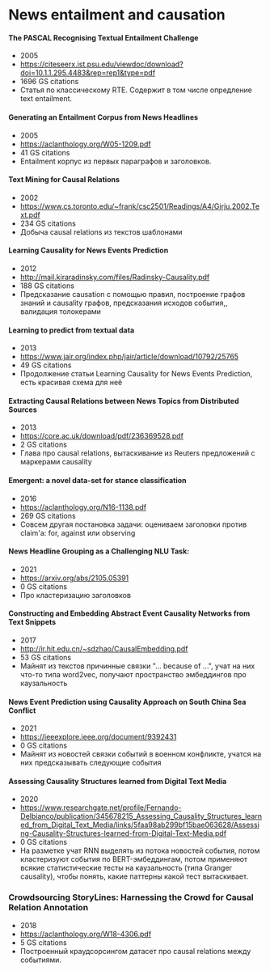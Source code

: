 # News entailment and causation

#### The PASCAL Recognising Textual Entailment Challenge
- 2005
- https://citeseerx.ist.psu.edu/viewdoc/download?doi=10.1.1.295.4483&rep=rep1&type=pdf
- 1696 GS citations
- Статья по классическому RTE. Содержит в том числе опредление text entailment.

#### Generating an Entailment Corpus from News Headlines
- 2005
- https://aclanthology.org/W05-1209.pdf
- 41 GS citations
- Entailment корпус из первых параграфов и заголовков.

#### Text Mining for Causal Relations
- 2002
- https://www.cs.toronto.edu/~frank/csc2501/Readings/A4/Girju.2002.Text.pdf
- 234 GS citations
- Добыча causal relations из текстов шаблонами

#### Learning Causality for News Events Prediction
- 2012
- http://mail.kiraradinsky.com/files/Radinsky-Causality.pdf
- 188 GS citations
- Предсказание causation с помощью правил, построение графов знаний и causality графов, предсказания исходов события,, валидация толокерами

#### Learning to predict from textual data
- 2013
- https://www.jair.org/index.php/jair/article/download/10792/25765
- 49 GS citations
- Продолжение статьи Learning Causality for News Events Prediction, есть красивая схема для неё

#### Extracting Causal Relations between News Topics from Distributed Sources
- 2013
- https://core.ac.uk/download/pdf/236369528.pdf
- 2 GS citations
- Глава про causal relations, вытаскивание из Reuters предложений с маркерами causality

#### Emergent: a novel data-set for stance classification
- 2016
- https://aclanthology.org/N16-1138.pdf
- 269 GS citations
- Совсем другая постановка задачи: оцениваем заголовки против claim'а: for, against или observing

#### News Headline Grouping as a Challenging NLU Task:
- 2021
- https://arxiv.org/abs/2105.05391
- 0 GS citations
- Про кластеризацию заголовков

#### Constructing and Embedding Abstract Event Causality Networks from Text Snippets
- 2017
- http://ir.hit.edu.cn/~sdzhao/CausalEmbedding.pdf
- 53 GS citations
- Майнят из текстов причинные связки "... because of ...", учат на них что-то типа word2vec, получают пространство эмбеддингов про каузальность

#### News Event Prediction using Causality Approach on South China Sea Conflict
- 2021
- https://ieeexplore.ieee.org/document/9392431
- 0 GS citations
- Майнят из новостей связки событий в военном конфликте, учатся на них предсказывать следующие события

#### Assessing Causality Structures learned from Digital Text Media
- 2020
- https://www.researchgate.net/profile/Fernando-Delbianco/publication/345678215_Assessing_Causality_Structures_learned_from_Digital_Text_Media/links/5faa98ab299bf15bae063628/Assessing-Causality-Structures-learned-from-Digital-Text-Media.pdf
- 0 GS citations
- На разметке учат RNN выделять из потока новостей события, потом кластеризуют события по BERT-эмбеддингам, потом применяют всякие статистические тесты на каузальность (типа  Granger causality), чтобы понять, какие паттерны какой тест вытаскивает.

### Crowdsourcing StoryLines: Harnessing the Crowd for Causal Relation Annotation
- 2018
- https://aclanthology.org/W18-4306.pdf
- 5 GS citations
- Построенный краудсорсингом датасет про causal relations между событиями.
